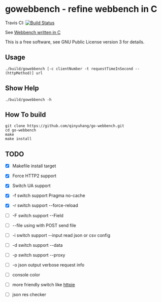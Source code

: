 # gowebbench - refine webbench in C

Travis CI: [![Build Status](https://travis-ci.org/qinyuhang/go-webbench.svg?branch=master)](https://travis-ci.org/qinyuhang/go-webbench)

See [Webbench written in C](https://github.com/qinyuhang/WebBench/)

This is a free software, see GNU Public License version 3 for details.

## Usage
```
./build/gowebbench [-c clientNumber -t requestTimeInSecond --(httpMethod)] url
```

## Show Help
```
./build/gowebbench -h
```

## How To build
```
git clone https://github.com/qinyuhang/go-webbench.git
cd go-webbench
make
make install
```

## TODO
- [x] Makefile install target

- [x] Force HTTP2 support

- [x] Switch UA support 

- [x] -f switch support Pragma no-cache

- [x] -r switch support --force-reload

- [ ] -F switch support --Field

- [ ] --file
using with POST send file

- [ ] -i switch support --input
read json or csv config

- [ ] -d switch support --data

- [ ] -p switch support --proxy

- [ ] -o json output verbose request info

- [ ] console color

- [ ] more friendly switch like [httpie](https://httpie.org)

- [ ] json res checker